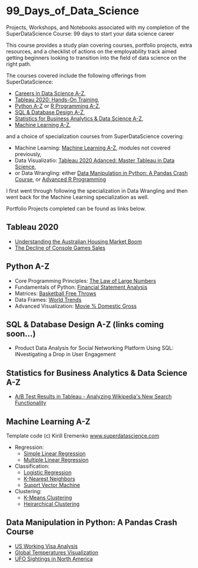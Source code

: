 # 99_Days_of_Data_Science
Projects, Workshops, and Notebooks associated with my completion of the SuperDataScience Course: 99 days to start your data science career

This course provides a study plan covering courses, portfolio projects, extra resources, and a checklist of actions on the employability track aimed getting beginners looking to transition into the field of data science on the right path.

The courses covered include the following offerings from SuperDataScience:
  - [Careers in Data Science A-Z](https://www.superdatascience.com/courses/careers-in-data-science/),
  - [Tableau 2020: Hands-On Training](https://www.superdatascience.com/courses/hands-on-tableau-for-data-science),
  - [Python A-Z](https://www.superdatascience.com/courses/python-programming) or [R Programming A-Z](https://www.superdatascience.com/courses/r-programming),
  - [SQL & Database Design A-Z](https://www.superdatascience.com/courses/sql-database-design-a-z),
  - [Statistics for Business Analytics & Data Science A-Z](https://www.superdatascience.com/courses/statistics-business-analytics-a-z),
  - [Machine Learning A-Z](https://www.superdatascience.com/courses/machine-learning),

and a choice of specialization courses from SuperDataScience covering:
  - Machine Learning: [Machine Learning A-Z](https://www.superdatascience.com/courses/machine-learning), modules not covered previously,
  - Data Visualizatio: [Tableau 2020 Adanced: Master Tableau in Data Science](https://www.superdatascience.com/courses/advanced-tableau-for-data-science),
  - or Data Wrangling: either [Data Manipulation in Python: A Pandas Crash Course](https://www.superdatascience.com/courses/data-manipulation-in-python), or [Advanced R Programming](https://www.superdatascience.com/courses/r-advanced-3)

I first went through following the specialization in Data Wrangling and then went back for the Machine Learning specialization as well.

Portfolio Projects completed can be found as links below.

## Tableau 2020
  - [Understanding the Australian Housing Market Boom](https://public.tableau.com/app/profile/kristopher.rebman/viz/AustralianHousingMarketAnalysis2021/Story1?publish=yes)
  - [The Decline of Console Games Sales](https://public.tableau.com/app/profile/kristopher.rebman/viz/ConsoleGamesSalesDecline2021/ConsoleGameSalesAnalysis?publish=yes)

## Python A-Z
  - Core Programming Principles: [The Law of Large Numbers](https://github.com/kristopherrebman/99_Days_of_Data_Science/blob/main/Notebooks/Law%20of%20Large%20Numbers%20Homework%20Challenge.ipynb)
  - Fundamentals of Python: [Financial Statement Analysis](https://github.com/kristopherrebman/99_Days_of_Data_Science/blob/main/Notebooks/Financial%20Statement%20Analysis%20Homework%20Challenge.ipynb)
  - Matrices: [Basketball Free Throws](https://github.com/kristopherrebman/99_Days_of_Data_Science/blob/main/Notebooks/Free%20Throws%20Homework%20Challenge.ipynb)
  - Data Frames: [World Trends](https://github.com/kristopherrebman/99_Days_of_Data_Science/blob/main/Notebooks/World%20Trends%20Homework%20Challenge.ipynb)
  - Advanced Visualization: [Movie % Domestic Gross](https://github.com/kristopherrebman/99_Days_of_Data_Science/blob/main/Notebooks/Movie%20Domestic%20Gross%20Homework%20Challenge.ipynb)

## SQL & Database Design A-Z (links coming soon...)
  - Product Data Analysis for Social Networking Platform Using SQL: INvestigating a Drop in User Engagement

## Statistics for Business Analytics & Data Science A-Z
  - [A/B Test Results in Tableau - Analyzing Wikipedia's New Search Functionality](https://public.tableau.com/app/profile/kristopher.rebman/viz/ABTestResultsAnalysis2021/ABTestResultsAnalysis)

## Machine Learning A-Z
Template code (c) Kirill Eremenko www.superdatascience.com
  - Regression:
    - [Simple Linear Regression](https://github.com/kristopherrebman/99_Days_of_Data_Science/blob/main/Notebooks/Simple%20Linear%20Regression.ipynb)
    - [Multiple Linear Regression](https://github.com/kristopherrebman/99_Days_of_Data_Science/blob/main/Notebooks/Multiple%20Linear%20Regression.ipynb)
  - Classification:
    - [Logistic Regression](https://github.com/kristopherrebman/99_Days_of_Data_Science/blob/main/Notebooks/Logistic%20Regression.ipynb)
    - [K-Nearest Neighbors](https://github.com/kristopherrebman/99_Days_of_Data_Science/blob/main/Notebooks/K-Nearest%20Neighbors.ipynb)
    - [Supprt Vector Machine](https://github.com/kristopherrebman/99_Days_of_Data_Science/blob/main/Notebooks/Support%20Vector%20Machine.ipynb)
  - Clustering:
    - [K-Means Clustering](https://github.com/kristopherrebman/99_Days_of_Data_Science/blob/main/Notebooks/K-Means%20Clustering.ipynb)
    - [Heirarchical Clustering](https://github.com/kristopherrebman/99_Days_of_Data_Science/blob/main/Notebooks/Hierarchical%20Clustering.ipynb)

## Data Manipulation in Python: A Pandas Crash Course
  - [US Working Visa Analysis](https://github.com/kristopherrebman/99_Days_of_Data_Science/blob/main/Notebooks/US%20Working%20Visas%20Project.ipynb)
  - [Global Temperatures Visualization](https://github.com/kristopherrebman/99_Days_of_Data_Science/blob/main/Notebooks/Global%20Temperatures%20Visualization.ipynb)
  - [UFO Sightings in North America](https://github.com/kristopherrebman/99_Days_of_Data_Science/blob/main/Notebooks/Case%20Study%20UFO%20Sightings.ipynb)


